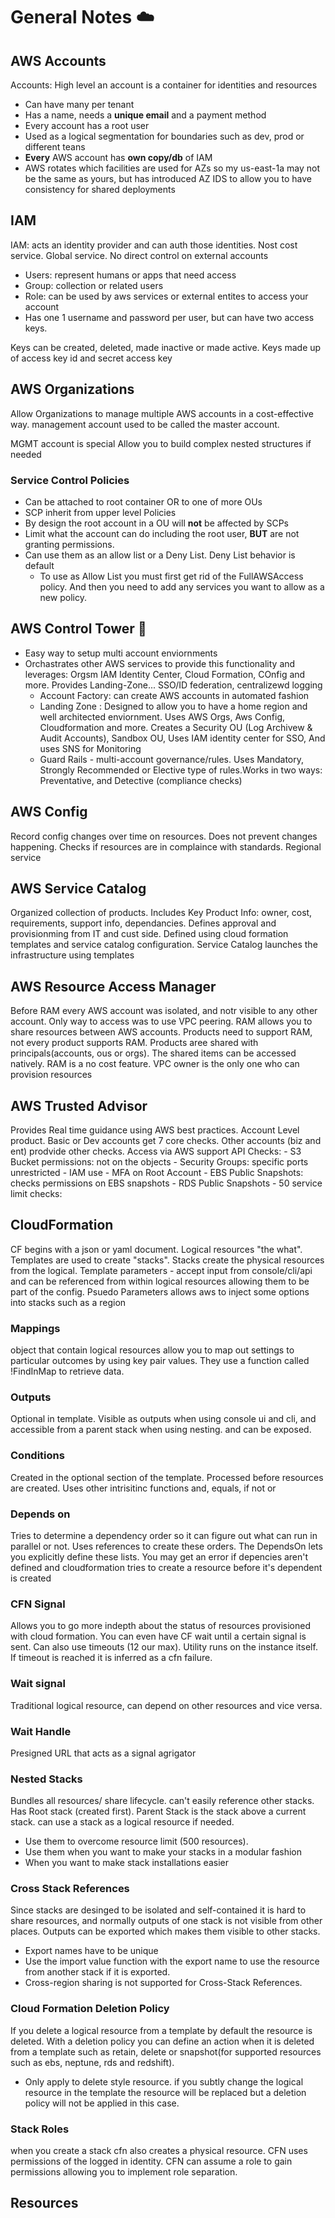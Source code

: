# General Notes ☁️

## AWS Accounts
Accounts: High level an account is a container for identities and resources
- Can have many per tenant
- Has a name, needs a **unique email** and a payment method
- Every account has a root user
- Used as a logical segmentation for boundaries such as dev, prod or different teans
- **Every** AWS account has **own copy/db** of IAM 
- AWS rotates which facilities are used for AZs so my us-east-1a may not be the same as yours, but has introduced AZ IDS to allow you to have consistency for shared deployments 

## IAM 
IAM: acts an identity provider and can auth those identities. Nost cost service. Global service. No direct control on external accounts
- Users: represent humans or apps that need access
- Group: collection or related users
- Role:  can be used by aws services or external entites to access your account 
- Has one 1 username and password per user, but can have two access keys.

Keys can be created, deleted, made inactive or made active. Keys made up of access key id and secret access key

## AWS Organizations
Allow Organizations to manage multiple AWS accounts in a cost-effective way. management account used to be called the master account. 

MGMT account is special 
Allow you to build complex nested structures if needed

### Service Control Policies
- Can be attached to root container OR to one of more OUs
- SCP inherit from upper level Policies 
- By design the root account in a OU will **not** be affected by SCPs
- Limit what the account can do including the root user, **BUT** are not granting permissions.
- Can use them as an allow list or a Deny List. Deny List behavior is default
   - To use as Allow List you must first get rid of the FullAWSAccess policy. And then you need to add any services you want to allow as a new policy.

## AWS Control Tower 🗼
- Easy way to setup multi account enviornments
- Orchastrates other AWS services to provide this functionality and leverages: Orgsm IAM Identity Center, Cloud Formation, COnfig and more. Provides Landing-Zone... SSO/ID federation, centralizewd logging
   - Account Factory: can create AWS accounts in automated fashion 
   - Landing Zone : Designed to allow you to have a home region and well architected enviornment. Uses AWS Orgs, Aws Config, Cloudformation and more. Creates a Security OU (Log Archivew & Audit Accounts), Sandbox OU, Uses IAM identity center for SSO, And uses SNS for Monitoring
   - Guard Rails - multi-account governance/rules. Uses Mandatory, Strongly Recommended or Elective type of rules.Works in two ways: Preventative, and Detective (compliance checks)

## AWS Config
Record config changes over time on resources. Does not prevent changes happening. Checks if resources are in complaince with standards. Regional service 

## AWS Service Catalog
Organized collection of products. Includes Key Product Info: owner, cost, requirements, support info, dependancies. Defines approval and provisionming from IT and cust side. Defined using cloud formation templates and service catalog configuration. Service Catalog launches the infrastructure using templates 

## AWS Resource Access Manager
Before RAM every AWS account was isolated, and notr visible to any other account. Only way to access was to use VPC peering. RAM allows you to share resources between AWS accounts. Products need to support RAM, not every product supports RAM. Products aree shared with principals(accounts, ous or orgs). The shared items can be accessed natively. RAM is a no cost feature. VPC owner is the only one who can provision resources 

## AWS Trusted Advisor
Provides Real time guidance using AWS best practices. Account Level product. Basic or Dev accounts get 7 core checks. Other accounts (biz and ent) prodvide other checks. Access via AWS support API 
   Checks:
      - S3 Bucket permissions: not on the objects
      - Security Groups: specific ports unrestricted
      - IAM use
      - MFA on Root Account
      - EBS Public Snapshots: checks permissions on EBS snapshots 
      - RDS Public Snapshots
      - 50 service limit checks:  

## CloudFormation
CF begins with a json or yaml document. Logical resources "the what". Templates are used to create "stacks". Stacks create the physical resources from the logical. Template parameters - accept input from console/cli/api and can be referenced from within logical resources allowing them to be part of the config. Psuedo Parameters allows aws to inject some options into stacks such as a region

### Mappings
object that contain logical resources allow you to map out settings to particular outcomes by using key pair values. They use a function called !FindInMap to retrieve data. 

### Outputs 
 Optional in template. Visible as outputs when using console ui and cli, and accessible from a parent stack when using nesting. and can be exposed. 

### Conditions
Created in the optional section of the template. Processed before resources are created. Uses other intrisitinc functions and, equals, if not or

### Depends on
Tries to determine a dependency order so it can figure out what can run in parallel or not. Uses references to create these orders. The DependsOn lets you explicitly define these lists.
You may get an error if depencies aren't defined and cloudformation tries to create a resource before it's dependent is created

### CFN Signal
Allows you to go more indepth about the status of resources provisioned with cloud formation. You can even have CF wait until a certain signal is sent. Can also use timeouts (12 our max). Utility runs on the instance itself. If timeout is reached it is inferred as a cfn failure. 

### Wait signal
Traditional logical resource, can depend on other resources and vice versa. 

### Wait Handle
Presigned URL that acts as a signal agrigator 

### Nested Stacks
Bundles all resources/ share lifecycle. can't easily reference other stacks. Has Root stack (created first). Parent Stack is the stack above a current stack. can use a stack as a logical resource if needed. 
- Use them to overcome resource limit (500 resources). 
- Use them when you want to make your stacks in a modular fashion
- When you want to make stack installations easier

### Cross Stack References 
Since stacks are desinged to be isolated and self-contained it is hard to share resources, and normally outputs of one stack is not visible from other places. Outputs can be exported which makes them visible to other stacks. 
- Export names have to be unique
- Use the import value function with the export name to use the resource from another stack if it is exported.
- Cross-region sharing is not supported for Cross-Stack References.

### Cloud Formation Deletion Policy
If you delete a logical resource from a template by default the resource is deleted. With a deletion policy you can define an action when it is deleted from a template such as retain, delete or snapshot(for supported resources such as ebs, neptune, rds and redshift). 
- Only apply to delete style resource. if you subtly change the logical resource in the template the resource will be replaced but a deletion policy will not be applied in this case.

### Stack Roles
when you create a stack cfn also creates a physical resource. CFN uses permissions of the logged in identity. CFN can assume a role to gain permissions allowing you to implement role separation. 

## Resources

